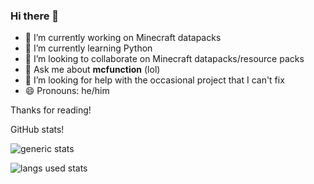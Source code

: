 ### Hi there 👋
- 🔭 I’m currently working on Minecraft datapacks
- 🌱 I’m currently learning Python
- 👯 I’m looking to collaborate on Minecraft datapacks/resource packs
- 💬 Ask me about **mcfunction** (lol)
- 🤔 I’m looking for help with the occasional project that I can't fix
- 😄 Pronouns: he/him

Thanks for reading!

GitHub stats!

![generic stats](https://github-readme-stats.vercel.app/api/?username=osfanbuff63&theme=react&layout=compact)

![langs used stats](https://github-readme-stats.vercel.app/api/top-langs/?username=osfanbuff63&theme=react&layout=compact)
<!--
test to update

